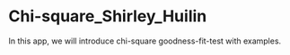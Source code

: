 # Chi-square_Shirley_Huilin

In this app, we will introduce chi-square goodness-fit-test with examples.
